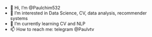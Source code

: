- 👋 Hi, I’m @Paulchim532
- 👀 I’m interested in Data Science, CV, data analysis, recommender systems
- 🌱 I’m currently learning CV and NLP
- 📫 How to reach me: telegram @Paulvtv

<!---
Paulchim532/Paulchim532 is a ✨ special ✨ repository because its `README.md` (this file) appears on your GitHub profile.
You can click the Preview link to take a look at your changes.
--->
